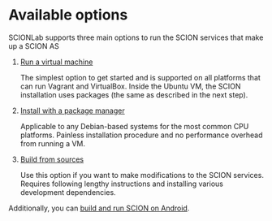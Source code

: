 # Available options

SCIONLab supports three main options to run the SCION services that make up a SCION AS

1.  [Run a virtual machine](../install/vm.md)

    The simplest option to get started and is supported on all platforms that can run Vagrant and VirtualBox. Inside the Ubuntu VM, the SCION installation uses packages (the same as described in the next step).

2.  [Install with a package manager](../install/pkg.md)

    Applicable to any Debian-based systems for the most common CPU platforms. Painless installation procedure and no performance overhead from running a VM.

3.  [Build from sources](../install/src.md)

    Use this option if you want to make modifications to the SCION services. Requires following lengthy instructions and installing various development dependencies. 

Additionally, you can [build and run SCION on Android](../install/android.md).
